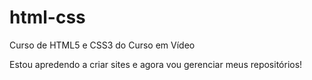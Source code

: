 # html-css
 Curso de HTML5 e CSS3 do Curso em Vídeo

Estou apredendo a criar sites e agora vou gerenciar meus repositórios!